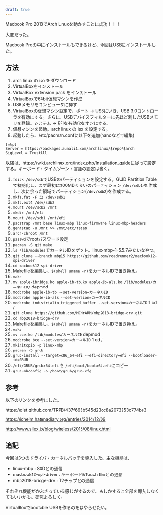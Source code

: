 ```yaml
---
draft: true
---
```


Macbook Pro 2018でArch Linuxを動かすことに成功！！！

大変だった。

Macbook Proの中にインストールもできるけど、今回はUSBにインストールした。

## 方法

1. arch linux の iso をダウンロード
1. VirtualBoxをインストール
1. VirtualBox extension pack をインストール
1. VirtualBoxで64bit仮想マシンを作成
1. USBメモリをコンピュータに挿す
1. VirtualBoxの仮想マシン設定で、ポート -> USBにいき、USB 3.0コントローラを有効にする。さらに、USBデバイスフィルターに先ほど刺したUSBメモリを登録。システム -> EFIを有効化をオンにする。
1. 仮想マシンを起動。arch linux の iso を設定する。
1. 起動したら、/etc/pacman.confに以下を追加(nanoなどで編集)

```
[mbp]
Server = https://packages.aunali1.com/archlinux/$repo/$arch
SigLevel = TrustAll
```

以降は、<https://wiki.archlinux.org/index.php/Installation_guide>に従って設定する。キーボード・タイムゾーン・言語の設定は省く。

1. `fdisk /dev/sdb`でUSBのパーティションを設定する。GUID Partition Tableで初期化し、まず最初に300MBくらいのパーティション(`/dev/sdb1`)を作成し、次に余った領域でパーティション(`/dev/sdb2`)を作成する。
1. `mkfs.fat -F 32 /dev/sdb1`
1. `mkfs.ext4 /dev/sdb2`
1. `mount /dev/sdb2 /mnt`
1. `mkdir /mnt/efi`
1. `mount /dev/sdb1 /mnt/efi`
1. `pacstrap /mnt base linux-mbp linux-firmware linux-mbp-headers`
1. `genfstab -U /mnt >> /mnt/etc/fstab`
1. `arch-chroot /mnt`
1. `passwd`でrootパスワード設定
1. `pacman -S git make`
1. `ls /lib/modules`でカーネルIDをゲット。linux-mbp-1-5.5.7みたいなやつ。
1. `git clone --branch mbp15 https://github.com/roadrunner2/macbook12-spi-driver`
1. `cd macbook12-spi-driver`
1. Makefileを編集し、`$(shell uname -r)`をカーネルIDで置き換え。
1. `make`
1. `mv apple-ibridge.ko apple-ib-tb.ko apple-ib-als.ko /lib/modules/カーネルID/`
depmod
1. `modprobe apple-ib-tb --set-version=カーネルID`
1. `modprobe apple-ib-als --set-version=カーネルID`
1. `modprobe industrialio_triggered_buffer --set-version=カーネルID`
1 cd /
1. `git clone https://github.com/MCMrARM/mbp2018-bridge-drv.git`
1. `cd mbp2018-bridge-drv`
1. Makefileを編集し、`$(shell uname -r)`をカーネルIDで置き換え。
1. `make`
1. `mv bce.ko /lib/modules/カーネルID`
depmod 
1. `modprobe bce --set-version=カーネルID`
1 cd /
1. `mkinitcpio -p linux-mbp`
1. `pacman -S grub`
1. `grub-install --target=x86_64-efi --efi-directory=efi --bootloader-id=GRUB`
1. `/efi/GRUB/grubx64.efi` を `/efi/boot/bootx64.efi`にコピー
1. `grub-mkconfig -o /boot/grub/grub.cfg`

## 参考

以下のリンクを参考にした。

<https://gist.github.com/TRPB/437f663b545d23cc8a2073253c774be3>

<https://ichelm.hatenadiary.org/entries/2014/12/09>

<http://www.silex.jp/blog/wireless/2015/08/linux.html>

## 追記
今回は3つのドライバ・カーネルパッチを導入した。主な機能は、

- linux-mbp : SSDとの通信
- macbook12-spi-driver : キーボード&Touch Barとの通信
- mbp2018-bridge-drv : T2チップとの通信

それぞれ機能がかぶさっている感じがするので、もしかすると全部を導入しなくてもいいかも。研究よろしく。

VirtualBoxでbootable USBを作るのをはやらせたい。
